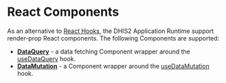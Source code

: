 # React Components

As an alternative to [React Hooks](../hooks/README.md), the DHIS2 Application Runtime support render-prop React components. The following Components are supported:

-   [**DataQuery**](DataQuery) - a data fetching Component wrapper around the [useDataQuery](../hooks/useDataQuery) hook.
-   [**DataMutation**](DataMutation) - a Component wrapper around the [useDataMutation](../hooks/useDataMutation) hook.

